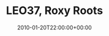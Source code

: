 ---
templateKey: event
guid: 089514c9-6eab-11ea-99c5-002590d1d1b0
date: 2010-01-20T22:00:00+00:00
eventTime: '10pm'
title: LEO37, Roxy Roots
artist: LEO37
city: Taipei
venue: Roxy Roots
group: LEO37
guests: PROCEED URBAN MUSIC SHOWCASE
---